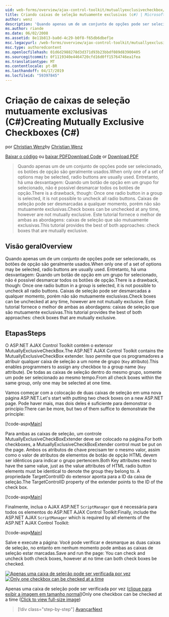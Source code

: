 ```yaml
---
uid: web-forms/overview/ajax-control-toolkit/mutuallyexclusivecheckbox/creating-mutually-exclusive-checkboxes-cs
title: Criando caixas de seleção mutuamente exclusivas (c#) | Microsoft Docs
author: wenz
description: 'Quando apenas um de um conjunto de opções pode ser selecionado, os botões de opção são geralmente usados. Entretanto, há uma desvantagem: Uma vez um botão de opção em um grupo é selecionado,...'
ms.author: riande
ms.date: 06/02/2008
ms.assetid: 8e11b813-ba0d-4c29-b0f8-f65db6dbef1e
msc.legacyurl: /web-forms/overview/ajax-control-toolkit/mutuallyexclusivecheckbox/creating-mutually-exclusive-checkboxes-cs
msc.type: authoredcontent
ms.openlocfilehash: 01d6d2988278d3d371d93b23bbdf089d83900405
ms.sourcegitcommit: 0f1119340e4464720cfd16d0ff15764746ea1fea
ms.translationtype: MT
ms.contentlocale: pt-BR
ms.lasthandoff: 04/17/2019
ms.locfileid: "59397845"
---
```

# <a name="creating-mutually-exclusive-checkboxes-c"></a><span data-ttu-id="b10f1-104">Criação de caixas de seleção mutuamente exclusivas (C#)</span><span class="sxs-lookup"><span data-stu-id="b10f1-104">Creating Mutually Exclusive Checkboxes (C#)</span></span>

<span data-ttu-id="b10f1-105">por [Christian Wenz](https://github.com/wenz)</span><span class="sxs-lookup"><span data-stu-id="b10f1-105">by [Christian Wenz](https://github.com/wenz)</span></span>

<span data-ttu-id="b10f1-106">[Baixar o código](http://download.microsoft.com/download/9/3/f/93f8daea-bebd-4821-833b-95205389c7d0/MutuallyExclusiveCheckBox0.cs.zip) ou [baixar PDF](http://download.microsoft.com/download/b/6/a/b6ae89ee-df69-4c87-9bfb-ad1eb2b23373/mutuallyexclusivecheckbox0CS.pdf)</span><span class="sxs-lookup"><span data-stu-id="b10f1-106">[Download Code](http://download.microsoft.com/download/9/3/f/93f8daea-bebd-4821-833b-95205389c7d0/MutuallyExclusiveCheckBox0.cs.zip) or [Download PDF](http://download.microsoft.com/download/b/6/a/b6ae89ee-df69-4c87-9bfb-ad1eb2b23373/mutuallyexclusivecheckbox0CS.pdf)</span></span>

> <span data-ttu-id="b10f1-107">Quando apenas um de um conjunto de opções pode ser selecionado, os botões de opção são geralmente usados.</span><span class="sxs-lookup"><span data-stu-id="b10f1-107">When only one of a set of options may be selected, radio buttons are usually used.</span></span> <span data-ttu-id="b10f1-108">Entretanto, há uma desvantagem: Quando um botão de opção em um grupo for selecionado, não é possível desmarcar todos os botões de opção.</span><span class="sxs-lookup"><span data-stu-id="b10f1-108">There is a drawback, though: Once one radio button in a group is selected, it is not possible to uncheck all radio buttons.</span></span> <span data-ttu-id="b10f1-109">Caixas de seleção pode ser desmarcadas a qualquer momento, porém não são mutuamente exclusivas.</span><span class="sxs-lookup"><span data-stu-id="b10f1-109">Check boxes can be unchecked at any time, however are not mutually exclusive.</span></span> <span data-ttu-id="b10f1-110">Este tutorial fornece o melhor de ambas as abordagens: caixas de seleção que são mutuamente exclusivas.</span><span class="sxs-lookup"><span data-stu-id="b10f1-110">This tutorial provides the best of both approaches: check boxes that are mutually exclusive.</span></span>


## <a name="overview"></a><span data-ttu-id="b10f1-111">Visão geral</span><span class="sxs-lookup"><span data-stu-id="b10f1-111">Overview</span></span>

<span data-ttu-id="b10f1-112">Quando apenas um de um conjunto de opções pode ser selecionado, os botões de opção são geralmente usados.</span><span class="sxs-lookup"><span data-stu-id="b10f1-112">When only one of a set of options may be selected, radio buttons are usually used.</span></span> <span data-ttu-id="b10f1-113">Entretanto, há uma desvantagem: Quando um botão de opção em um grupo for selecionado, não é possível desmarcar todos os botões de opção.</span><span class="sxs-lookup"><span data-stu-id="b10f1-113">There is a drawback, though: Once one radio button in a group is selected, it is not possible to uncheck all radio buttons.</span></span> <span data-ttu-id="b10f1-114">Caixas de seleção pode ser desmarcadas a qualquer momento, porém não são mutuamente exclusivas.</span><span class="sxs-lookup"><span data-stu-id="b10f1-114">Check boxes can be unchecked at any time, however are not mutually exclusive.</span></span> <span data-ttu-id="b10f1-115">Este tutorial fornece o melhor de ambas as abordagens: caixas de seleção que são mutuamente exclusivas.</span><span class="sxs-lookup"><span data-stu-id="b10f1-115">This tutorial provides the best of both approaches: check boxes that are mutually exclusive.</span></span>

## <a name="steps"></a><span data-ttu-id="b10f1-116">Etapas</span><span class="sxs-lookup"><span data-stu-id="b10f1-116">Steps</span></span>

<span data-ttu-id="b10f1-117">O ASP.NET AJAX Control Toolkit contém o extensor MutuallyExclusiveCheckBox.</span><span class="sxs-lookup"><span data-stu-id="b10f1-117">The ASP.NET AJAX Control Toolkit contains the MutuallyExclusiveCheckBox extender.</span></span> <span data-ttu-id="b10f1-118">Isso permite que os programadores a atribuir qualquer caixa de seleção a um nome de grupo (`Key` atributo).</span><span class="sxs-lookup"><span data-stu-id="b10f1-118">This enables programmers to assign any checkbox to a group name (`Key` attribute).</span></span> <span data-ttu-id="b10f1-119">De todas as caixas de seleção dentro do mesmo grupo, somente um pode ser selecionado ao mesmo tempo.</span><span class="sxs-lookup"><span data-stu-id="b10f1-119">From all check boxes within the same group, only one may be selected at one time.</span></span>

<span data-ttu-id="b10f1-120">Vamos começar com a colocação de duas caixas de seleção em uma nova página ASP.NET.</span><span class="sxs-lookup"><span data-stu-id="b10f1-120">Let's start with putting two check boxes on a new ASP.NET page.</span></span> <span data-ttu-id="b10f1-121">Pode haver mais, mas dois deles é suficiente para demonstrar o princípio:</span><span class="sxs-lookup"><span data-stu-id="b10f1-121">There can be more, but two of them suffice to demonstrate the principle:</span></span>

[!code-aspx[Main](creating-mutually-exclusive-checkboxes-cs/samples/sample1.aspx)]

<span data-ttu-id="b10f1-122">Para ambas as caixas de seleção, um controle MutuallyExclusiveCheckBoxExtender deve ser colocado na página.</span><span class="sxs-lookup"><span data-stu-id="b10f1-122">For both checkboxes, a MutuallyExclusiveCheckBoxExtender control must be put on the page.</span></span> <span data-ttu-id="b10f1-123">Ambos os atributos de chave precisam ter o mesmo valor, assim como o valor de atributos de elementos de botão de opção HTML devem ser idênticos para indicar o grupo pertencem.</span><span class="sxs-lookup"><span data-stu-id="b10f1-123">Both Key attributes need to have the same value, just as the value attributes of HTML radio button elements must be identical to denote the group they belong to.</span></span> <span data-ttu-id="b10f1-124">A propriedade TargetControlID do extensor aponta para a ID da caixa de seleção.</span><span class="sxs-lookup"><span data-stu-id="b10f1-124">The TargetControlID property of the extender points to the ID of the check box.</span></span>

[!code-aspx[Main](creating-mutually-exclusive-checkboxes-cs/samples/sample2.aspx)]

<span data-ttu-id="b10f1-125">Finalmente, inclua o AJAX ASP.NET `ScriptManager` que é necessária para todos os elementos do ASP.NET AJAX Control Toolkit:</span><span class="sxs-lookup"><span data-stu-id="b10f1-125">Finally, include the ASP.NET AJAX `ScriptManager` which is required by all elements of the ASP.NET AJAX Control Toolkit:</span></span>

[!code-aspx[Main](creating-mutually-exclusive-checkboxes-cs/samples/sample3.aspx)]

<span data-ttu-id="b10f1-126">Salve e execute a página: Você pode verificar e desmarque as duas caixas de seleção, no entanto em nenhum momento pode ambas as caixas de seleção estar marcadas.</span><span class="sxs-lookup"><span data-stu-id="b10f1-126">Save and run the page: You can check and uncheck both check boxes, however at no time can both check boxes be checked.</span></span>


<span data-ttu-id="b10f1-127">[![Apenas uma caixa de seleção pode ser verificada por vez](creating-mutually-exclusive-checkboxes-cs/_static/image2.png)](creating-mutually-exclusive-checkboxes-cs/_static/image1.png)</span><span class="sxs-lookup"><span data-stu-id="b10f1-127">[![Only one checkbox can be checked at a time](creating-mutually-exclusive-checkboxes-cs/_static/image2.png)](creating-mutually-exclusive-checkboxes-cs/_static/image1.png)</span></span>

<span data-ttu-id="b10f1-128">Apenas uma caixa de seleção pode ser verificada por vez ([clique para exibir a imagem em tamanho normal](creating-mutually-exclusive-checkboxes-cs/_static/image3.png))</span><span class="sxs-lookup"><span data-stu-id="b10f1-128">Only one checkbox can be checked at a time ([Click to view full-size image](creating-mutually-exclusive-checkboxes-cs/_static/image3.png))</span></span>

> [!div class="step-by-step"]
> [<span data-ttu-id="b10f1-129">Avançar</span><span class="sxs-lookup"><span data-stu-id="b10f1-129">Next</span></span>](creating-mutually-exclusive-checkboxes-vb.md)
